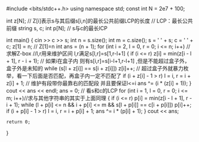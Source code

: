 #include <bits/stdc++.h>
using namespace std;
const int N = 2e7 + 100;

int z[N]; // Z[i]表示s与其后缀s[i,n]的最长公共前缀LCP的长度
// LCP：最长公共前缀
string s, c;
int p[N]; // s与c的最长lCP

int main()
{
    cin >> c >> s;
    int n = s.size();
    int m = c.size();
    s = ' ' + s;
    c = ' ' + c;
    z[1] = n; // Z[1]=n
    int ans = (n + 1);
    for (int i = 2, l = 0, r = 0; i <= n; i++) // 求解Z-box //l,r用来维护区间 l,r满足s[l,r]=s[1,r-l+1]
    {
        if (i <= r)
            z[i] = min(z[i - l + 1], r - i + 1); // 如果i在盒子内 则有s[i,r]=s[i-l+1,r-l+1] ,但是不能超过盒子外，盒子外是未知的
        while (s[l + z[i]] == s[i + z[i]])
            z[i]++; // 超过盒子外就暴力枚举，看一下后面是否匹配，再盒子内一定不匹配了
        if (i + z[i] - 1 > r)
            l = i, r = i + z[i] + 1; // 维护有段带你最靠右的匹配段 并且要保证l<=i
        ans ^= (i * (z[i] + 1));
    }
    cout << ans << endl;
    ans = 0;
    // 看s和c的LCP
    for (int i = 1, l = 0, r = 0; i <= m; i++)//求与其他字符串的其实于上面同理 
    {
        if (i <= r)
            p[i] = min(z[i - l + 1], r - i + 1);
        while (l + p[i] <= n && i + p[i] <= m && s[l + p[i]] == c[i + p[i]])
            p[i]++;
        if (i + p[i] - 1 > r)
            l = i, r = i + p[i] + 1;
        ans ^= i * (p[i] + 1);
    }
    cout << ans;

    return 0;
}
